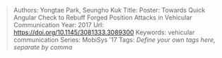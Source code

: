 > Authors: Yongtae Park, Seungho Kuk
> Title: Poster: Towards Quick Angular Check to Rebuff Forged Position Attacks in Vehicular Communication
> Year: 2017
> Url: https://doi.org/10.1145/3081333.3089300
> Keywords: vehicular communication
> Series: MobiSys '17
> Tags: *Define your own tags here, separate by comma*